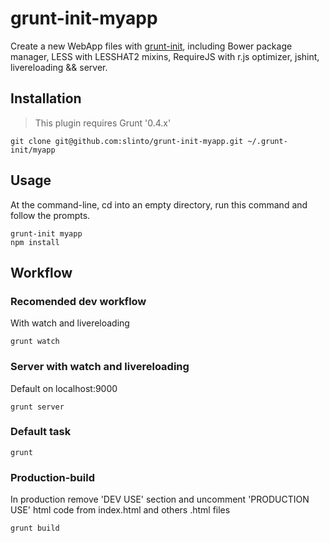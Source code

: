 # grunt-init-myapp

Create a new WebApp files with [grunt-init][], including Bower package manager, LESS with LESSHAT2 mixins, RequireJS with r.js optimizer, jshint, livereloading && server.

[grunt-init]: http://gruntjs.com/project-scaffolding

## Installation
> This plugin requires Grunt '0.4.x'
```
git clone git@github.com:slinto/grunt-init-myapp.git ~/.grunt-init/myapp
```

## Usage

At the command-line, cd into an empty directory, run this command and follow the prompts.

```
grunt-init myapp
npm install
```

## Workflow

### Recomended dev workflow
With watch and livereloading
```
grunt watch
```

### Server with watch and livereloading
Default on localhost:9000
```
grunt server
```

### Default task
```
grunt
```

### Production-build
In production remove 'DEV USE' section and uncomment 'PRODUCTION USE' html code from index.html and others .html files
```
grunt build
```